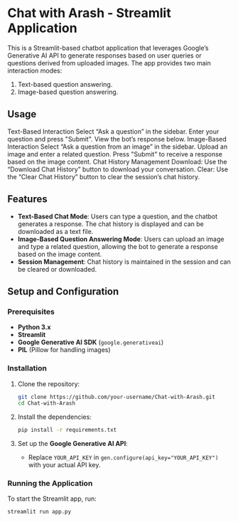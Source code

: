 # Chat with Arash - Streamlit Application

This is a Streamlit-based chatbot application that leverages Google’s Generative AI API to generate responses based on user queries or questions derived from uploaded images. The app provides two main interaction modes: 
1. Text-based question answering.
2. Image-based question answering.
## Usage
  Text-Based Interaction
  Select “Ask a question” in the sidebar.
  Enter your question and press "Submit".
  View the bot’s response below.
  Image-Based Interaction
  Select “Ask a question from an image” in the sidebar.
  Upload an image and enter a related question.
  Press "Submit" to receive a response based on the image content.
  Chat History Management
  Download: Use the “Download Chat History” button to download your conversation.
  Clear: Use the “Clear Chat History” button to clear the session’s chat history.

## Features

- **Text-Based Chat Mode**: Users can type a question, and the chatbot generates a response. The chat history is displayed and can be downloaded as a text file.
- **Image-Based Question Answering Mode**: Users can upload an image and type a related question, allowing the bot to generate a response based on the image content.
- **Session Management**: Chat history is maintained in the session and can be cleared or downloaded.

## Setup and Configuration

### Prerequisites
- **Python 3.x** 
- **Streamlit**
- **Google Generative AI SDK** (`google.generativeai`)
- **PIL** (Pillow for handling images)

### Installation

1. Clone the repository:
    ```bash
    git clone https://github.com/your-username/Chat-with-Arash.git
    cd Chat-with-Arash
    ```

2. Install the dependencies:
    ```bash
    pip install -r requirements.txt
    ```

3. Set up the **Google Generative AI API**:
    - Replace `YOUR_API_KEY` in `gen.configure(api_key="YOUR_API_KEY")` with your actual API key.

### Running the Application
To start the Streamlit app, run:
```bash
streamlit run app.py
